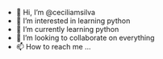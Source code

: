 - 👋 Hi, I’m @ceciliamsilva
- 👀 I’m interested in learning python
- 🌱 I’m currently learning python
- 💞️ I’m looking to collaborate on everything
- 📫 How to reach me ...

<!---
ceciliamsilva/ceciliamsilva is a ✨ special ✨ repository because its `README.md` (this file) appears on your GitHub profile.
You can click the Preview link to take a look at your changes.
--->
